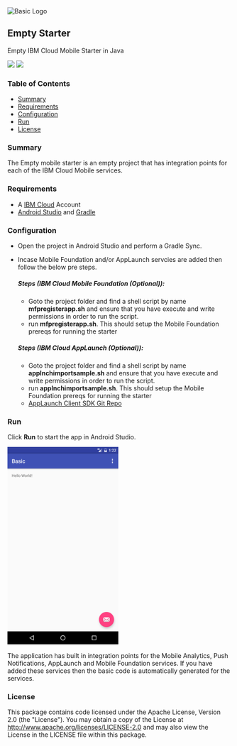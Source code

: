 <img src="https://bluemixassets.eu-gb.mybluemix.net/api/Products/image/logos/basic.svg?key=[starter-basic]&event=readme-image-view" alt="Basic Logo" width="200px"/>

## Empty Starter
Empty IBM Cloud Mobile Starter in Java

[![](https://img.shields.io/badge/ibmcloud-powered-blue.svg)](https://bluemix.net)
[![](https://img.shields.io/badge/platform-android-lightgrey.svg?style=flat)](https://developer.android.com/index.html)

### Table of Contents
* [Summary](#summary)
* [Requirements](#requirements)
* [Configuration](#configuration)
* [Run](#run)
* [License](#license)

### Summary

The Empty mobile starter is an empty project that has integration points for each of the IBM Cloud Mobile services.

### Requirements

* A [IBM Cloud](http://bluemix.net) Account
* [Android Studio](https://developer.android.com/studio/index.html) and [Gradle](https://gradle.org/gradle-download/)

### Configuration

* Open the project in Android Studio and perform a Gradle Sync.
* Incase Mobile Foundation and/or AppLaunch servcies are added then follow the below pre steps.

  ##### Steps (IBM Cloud Mobile Foundation (Optional)):

  * Goto the project folder and find a shell script by name **mfpregisterapp.sh** and ensure that you have execute and write permissions in order to run the script.
  * run **mfpregisterapp.sh**. This should setup the Mobile Foundation prereqs for running the starter
  
  ##### Steps (IBM Cloud AppLaunch (Optional)):
  
  * Goto the project folder and find a shell script by name **applnchimportsample.sh** and ensure that you have execute and write permissions in order to run the script.
  * run **applnchimportsample.sh**. This should setup the Mobile Foundation prereqs for running the starter
  * [AppLaunch Client SDK Git Repo](https://github.com/ibm-bluemix-mobile-services/bms-clientsdk-android-applaunch)


### Run

Click **Run** to start the app in Android Studio.

<img src="README_Images/basic.png" alt="Empty App Screenshot" width="250px"/>

The application has built in integration points for the Mobile Analytics, Push Notifications, AppLaunch and Mobile Foundation services. If you have added these services then the basic code is automatically generated for the services.

### License
This package contains code licensed under the Apache License, Version 2.0 (the "License"). You may obtain a copy of the License at http://www.apache.org/licenses/LICENSE-2.0 and may also view the License in the LICENSE file within this package.
